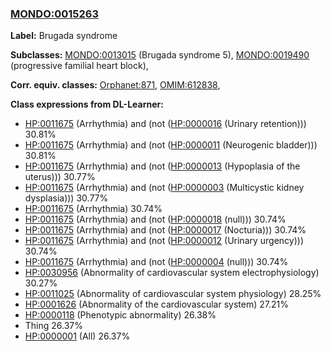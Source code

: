 
### [MONDO:0015263](http://purl.obolibrary.org/obo/MONDO_0015263)
**Label:** Brugada syndrome

**Subclasses:** [MONDO:0013015](http://purl.obolibrary.org/obo/MONDO_0013015) (Brugada syndrome 5), [MONDO:0019490](http://purl.obolibrary.org/obo/MONDO_0019490) (progressive familial heart block), 

**Corr. equiv. classes:** [Orphanet:871](http://www.orpha.net/ORDO/Orphanet_871), [OMIM:612838](http://purl.obolibrary.org/obo/OMIM_612838), 

**Class expressions from DL-Learner:**

- [HP:0011675](http://purl.obolibrary.org/obo/HP_0011675) (Arrhythmia) and (not ([HP:0000016](http://purl.obolibrary.org/obo/HP_0000016) (Urinary retention))) 30.81%
- [HP:0011675](http://purl.obolibrary.org/obo/HP_0011675) (Arrhythmia) and (not ([HP:0000011](http://purl.obolibrary.org/obo/HP_0000011) (Neurogenic bladder))) 30.81%
- [HP:0011675](http://purl.obolibrary.org/obo/HP_0011675) (Arrhythmia) and (not ([HP:0000013](http://purl.obolibrary.org/obo/HP_0000013) (Hypoplasia of the uterus))) 30.77%
- [HP:0011675](http://purl.obolibrary.org/obo/HP_0011675) (Arrhythmia) and (not ([HP:0000003](http://purl.obolibrary.org/obo/HP_0000003) (Multicystic kidney dysplasia))) 30.77%
- [HP:0011675](http://purl.obolibrary.org/obo/HP_0011675) (Arrhythmia) 30.74%
- [HP:0011675](http://purl.obolibrary.org/obo/HP_0011675) (Arrhythmia) and (not ([HP:0000018](http://purl.obolibrary.org/obo/HP_0000018) (null))) 30.74%
- [HP:0011675](http://purl.obolibrary.org/obo/HP_0011675) (Arrhythmia) and (not ([HP:0000017](http://purl.obolibrary.org/obo/HP_0000017) (Nocturia))) 30.74%
- [HP:0011675](http://purl.obolibrary.org/obo/HP_0011675) (Arrhythmia) and (not ([HP:0000012](http://purl.obolibrary.org/obo/HP_0000012) (Urinary urgency))) 30.74%
- [HP:0011675](http://purl.obolibrary.org/obo/HP_0011675) (Arrhythmia) and (not ([HP:0000004](http://purl.obolibrary.org/obo/HP_0000004) (null))) 30.74%
- [HP:0030956](http://purl.obolibrary.org/obo/HP_0030956) (Abnormality of cardiovascular system electrophysiology) 30.27%
- [HP:0011025](http://purl.obolibrary.org/obo/HP_0011025) (Abnormality of cardiovascular system physiology) 28.25%
- [HP:0001626](http://purl.obolibrary.org/obo/HP_0001626) (Abnormality of the cardiovascular system) 27.21%
- [HP:0000118](http://purl.obolibrary.org/obo/HP_0000118) (Phenotypic abnormality) 26.38%
- Thing 26.37%
- [HP:0000001](http://purl.obolibrary.org/obo/HP_0000001) (All) 26.37%


